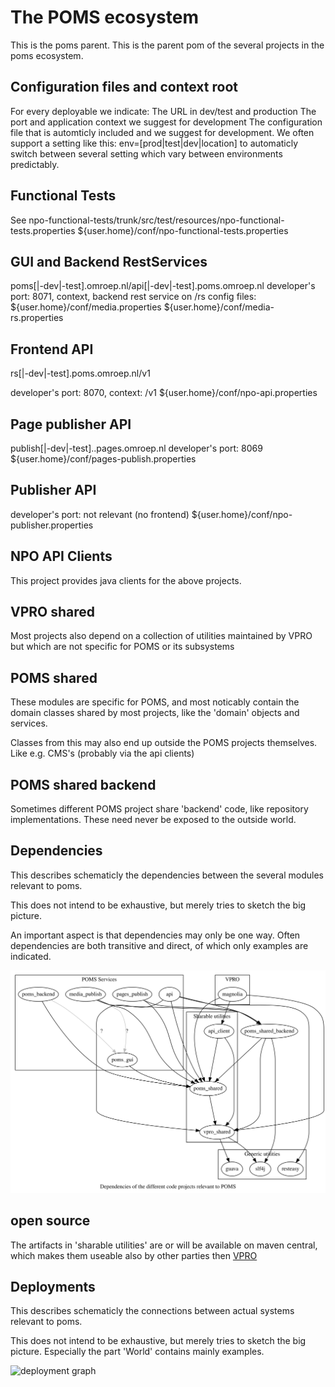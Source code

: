 The POMS ecosystem
==================

This is the poms parent. This is the parent pom of the several projects in the poms ecosystem.

Configuration files and context root
------------------------------------
For every deployable we indicate:
The URL in dev/test and production
The port and application context we suggest for development
The configuration file that is automticly included and we suggest for development.
We often support a setting like this:
env=[prod|test|dev|location] to automaticly switch between several setting which vary between environments predictably.



Functional Tests
----------------
See
npo-functional-tests/trunk/src/test/resources/npo-functional-tests.properties
${user.home}/conf/npo-functional-tests.properties


GUI and Backend RestServices
--------
poms[|-dev|-test].omroep.nl/api[|-dev|-test].poms.omroep.nl
developer's port: 8071, context,  backend rest service on /rs
config files:
${user.home}/conf/media.properties
${user.home}/conf/media-rs.properties

Frontend API
-------------
rs[|-dev|-test].poms.omroep.nl/v1

developer's port: 8070, context: /v1
${user.home}/conf/npo-api.properties

Page publisher API
-------------------
publish[|-dev|-test]..pages.omroep.nl
developer's port: 8069
${user.home}/conf/pages-publish.properties

Publisher API
-------------
developer's port: not relevant (no frontend)
${user.home}/conf/npo-publisher.properties

NPO API Clients
---------------
This project provides java clients for the above projects.


VPRO shared
-----------
Most projects also depend on a collection of utilities maintained by VPRO but which are not specific for POMS or its subsystems

POMS shared
-----------
These modules are specific for POMS, and most noticably contain the domain classes shared by most projects, like the 'domain' objects and services.

Classes from this may also end up outside the POMS projects themselves. Like e.g. CMS's (probably via the api clients)

POMS shared backend
-------------------
Sometimes different POMS project share 'backend' code, like repository implementations. These need never be exposed to the outside world.





Dependencies
------------
<!--- PNG's are created using 'graphviz' from the *.dot files. See Makefile.-->
This describes schematicly the dependencies between the several modules relevant to poms.

This does not intend to be exhaustive, but merely tries to sketch the big picture.

An important aspect is that dependencies may only be one way. Often dependencies are both transitive and direct, of which only examples are indicated.


![dependency graph](./poms-dependencies.svg "")

## open source
The artifacts in 'sharable utilities' are or will be available on maven central, which makes them useable also by other parties then [VPRO](https://github.com/vpro)


Deployments
------------
This describes schematicly the connections between actual systems relevant to poms.

This does not intend to be exhaustive, but merely tries to sketch the big picture. Especially the part 'World' contains mainly examples.

![deployment graph](/npo-poms/poms-parent/raw/master/poms-deployment.svg?sanitize=true "")
